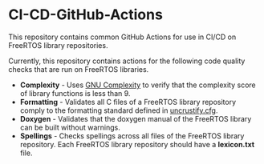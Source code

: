 # CI-CD-GitHub-Actions

This repository contains common GitHub Actions for use in CI/CD on FreeRTOS library repositories. 

Currently, this repository contains actions for the following code quality checks that are run on FreeRTOS libraries.
* **Complexity** - Uses [GNU Complexity](https://www.gnu.org/software/complexity/manual/complexity.html) to verify that the complexity score of library functions is less than 9. 
* **Formatting** - Validates all C files of a FreeRTOS library repository comply to the formatting standard defined in [uncrustify.cfg](formatting/uncrustify.cfg).
* **Doxygen** - Validates that the doxygen manual of the FreeRTOS library can be built without warnings.
* **Spellings** - Checks spellings across all files of the
FreeRTOS library repository. Each FreeRTOS library repository should have a **lexicon.txt** file.